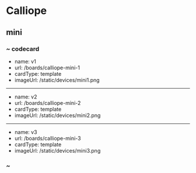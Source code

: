 # Calliope

## mini

### ~ codecard

* name: v1
* url: /boards/calliope-mini-1
* cardType: template
* imageUrl: /static/devices/mini1.png

---

* name: v2
* url: /boards/calliope-mini-2
* cardType: template
* imageUrl: /static/devices/mini2.png

---

* name: v3
* url: /boards/calliope-mini-3
* cardType: template
* imageUrl: /static/devices/mini3.png

### ~